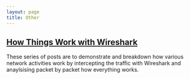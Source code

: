 ```yaml
---
layout: page
title: Other
---
```


## [How Things Work with Wireshark](https://cyb3rr3ap3r.github.io/posts/other/how-wireshark/index.html)  
These series of posts are to demonstrate and breakdown how various network activities work by intercepting the traffic with Wireshark and anaylsising packet by packet how everything works.

